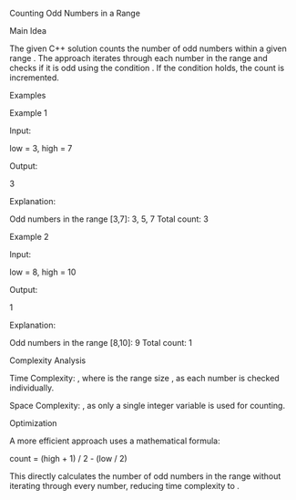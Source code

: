 Counting Odd Numbers in a Range

Main Idea

The given C++ solution counts the number of odd numbers within a given range . The approach iterates through each number in the range and checks if it is odd using the condition . If the condition holds, the count is incremented.

Examples

Example 1

Input:

low = 3, high = 7

Output:

3

Explanation:

Odd numbers in the range [3,7]: 3, 5, 7
Total count: 3

Example 2

Input:

low = 8, high = 10

Output:

1

Explanation:

Odd numbers in the range [8,10]: 9
Total count: 1

Complexity Analysis

Time Complexity: , where  is the range size , as each number is checked individually.

Space Complexity: , as only a single integer variable is used for counting.

Optimization

A more efficient approach uses a mathematical formula:

count = (high + 1) / 2 - (low / 2)

This directly calculates the number of odd numbers in the range without iterating through every number, reducing time complexity to .

